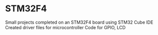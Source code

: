 # STM32F4
Small projects completed on an STM32F4 board using STM32 Cube IDE
Created driver files for microcontroller
Code for GPIO, LCD
